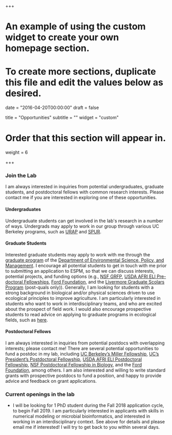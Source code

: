 +++
# An example of using the custom widget to create your own homepage section.
# To create more sections, duplicate this file and edit the values below as desired.

date = "2016-04-20T00:00:00"
draft = false

title = "Opportunities"
subtitle = ""
widget = "custom"

# Order that this section will appear in.
weight = 6

+++
### Join the Lab
I am always interested in inquiries from potential undergraduates, graduate students, and postdoctoral fellows with common research interests. Please contact me if you are interested in exploring one of these opportunities.

#### Undergraduates

Undergraduate students can get involved in the lab's research in a number of ways. Undergrads may apply to work in our group through various UC Berkeley programs, such as [URAP](http://urap.berkeley.edu/) and [SPUR](https://nature.berkeley.edu/undergraduate-research/spur/).

#### Graduate Students

Interested graduate students may apply to work with me through the [graduate program](https://ourenvironment.berkeley.edu/graduate-programs/degrees/the-phd-program) of the [Department of Environmental Science, Policy, and Management](https://ourenvironment.berkeley.edu/about-espm). I encourage all potential students to get in touch with me prior to submitting an application to ESPM, so that we can discuss interests, potential projects, and funding options (e.g., [NSF GRFP](https://www.nsfgrfp.org/), [USDA AFRI ELI Pre-doctoral Fellowships](https://nifa.usda.gov/funding-opportunity/agriculture-and-food-research-initiative-food-agriculture-natural-resources), [Ford Foundation](http://sites.nationalacademies.org/PGA/FordFellowships/PGA_171962), and the [Livermore Graduate Scolars Program](https://lgsp.llnl.gov/) (post-quals only)). Generally, I am looking for students with a strong background in biological and/or physical sciences driven to use ecological principles to improve agriculture. I am particularly interested in students who want to work in interdisciplinary teams, and who are excited about the prospect of field work. I would also encourage prospective students to read advice on applying to graduate programs in ecological fields, such as [here](https://nature.berkeley.edu/BrasharesGroup/advice/).

#### Postdoctoral Fellows

I am always interested in inquiries from potential postdocs with overlapping interests; please contact me! There are several potential opportunities to fund a postdoc in my lab, including [UC Berkeley’s Miller Fellowship](http://miller.berkeley.edu/fellowship), [UC’s President’s Postdoctoral Fellowship](http://ppfp.ucop.edu/info/), [USDA AFRI ELI Postdoctoral Fellowship](https://nifa.usda.gov/funding-opportunity/agriculture-and-food-research-initiative-food-agriculture-natural-resources), [NSF Postdoctoral Fellowship in Biology](https://www.nsf.gov/funding/pgm_summ.jsp?pims_id=503622), and the [Ford Foundation](http://sites.nationalacademies.org/PGA/FordFellowships/PGA_171940), among others. I am also interested and willing to write standard grants with prospective postdocs to fund a position, and happy to provide advice and feedback on grant applications.

### Current openings in the lab
* I will be looking for 1 PhD student during the Fall 2018 application cycle, to begin Fall 2019. I am particularly interested in applicants with skills in numerical modeling or microbial bioinformatics, and interested in working in an interdisciplinary context. See above for details and please email me if interested! I will try to get back to you within several days.